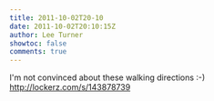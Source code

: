 ```yaml
---
title: 2011-10-02T20-10
date: 2011-10-02T20:10:15Z
author: Lee Turner
showtoc: false
comments: true
---
```


I'm not convinced about these walking directions :-) http://lockerz.com/s/143878739

